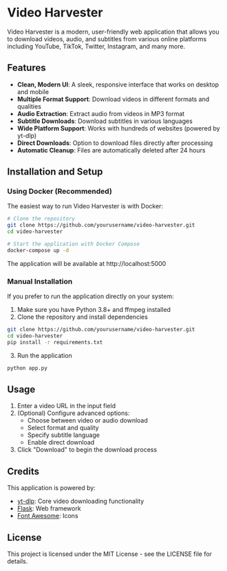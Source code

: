 # Video Harvester

Video Harvester is a modern, user-friendly web application that allows you to download videos, audio, and subtitles from various online platforms including YouTube, TikTok, Twitter, Instagram, and many more.

## Features

- **Clean, Modern UI**: A sleek, responsive interface that works on desktop and mobile
- **Multiple Format Support**: Download videos in different formats and qualities
- **Audio Extraction**: Extract audio from videos in MP3 format
- **Subtitle Downloads**: Download subtitles in various languages
- **Wide Platform Support**: Works with hundreds of websites (powered by yt-dlp)
- **Direct Downloads**: Option to download files directly after processing
- **Automatic Cleanup**: Files are automatically deleted after 24 hours

## Installation and Setup

### Using Docker (Recommended)

The easiest way to run Video Harvester is with Docker:

```bash
# Clone the repository
git clone https://github.com/yourusername/video-harvester.git
cd video-harvester

# Start the application with Docker Compose
docker-compose up -d
```

The application will be available at http://localhost:5000

### Manual Installation

If you prefer to run the application directly on your system:

1. Make sure you have Python 3.8+ and ffmpeg installed
2. Clone the repository and install dependencies

```bash
git clone https://github.com/yourusername/video-harvester.git
cd video-harvester
pip install -r requirements.txt
```

3. Run the application

```bash
python app.py
```

## Usage

1. Enter a video URL in the input field
2. (Optional) Configure advanced options:
   - Choose between video or audio download
   - Select format and quality
   - Specify subtitle language
   - Enable direct download
3. Click "Download" to begin the download process

## Credits

This application is powered by:

- [yt-dlp](https://github.com/yt-dlp/yt-dlp): Core video downloading functionality
- [Flask](https://flask.palletsprojects.com/): Web framework
- [Font Awesome](https://fontawesome.com/): Icons

## License

This project is licensed under the MIT License - see the LICENSE file for details.
